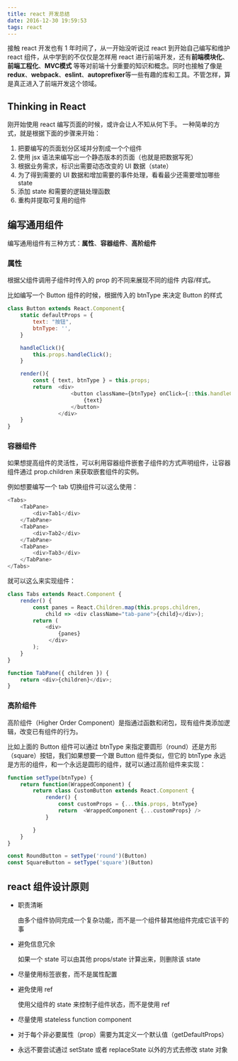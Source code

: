 ```yaml
---
title: react 开发总结
date: 2016-12-30 19:59:53
tags: react
---
```


接触 react 开发也有 1 年时间了，从一开始没听说过 react 到开始自己编写和维护 react 组件，从中学到的不仅仅是怎样用 react 进行前端开发，还有**前端模块化**、**前端工程化**、**MVC模式** 等等对前端十分重要的知识和概念。同时也接触了像是**redux**、**webpack**、**eslint**、**autoprefixer**等一些有趣的库和工具。不管怎样，算是真正进入了前端开发这个领域。

<!--more-->

## Thinking in React

刚开始使用 react 编写页面的时候，或许会让人不知从何下手。
一种简单的方式，就是根据下面的步骤来开始：

1. 把要编写的页面划分区域并分割成一个个组件
2. 使用 jsx 语法来编写出一个静态版本的页面（也就是把数据写死）
3. 根据业务需求，标识出需要动态改变的 UI 数据（state）
4. 为了得到需要的 UI 数据和增加需要的事件处理，看看最少还需要增加哪些 state
5. 添加 state 和需要的逻辑处理函数
6. 重构并提取可复用的组件

## 编写通用组件

编写通用组件有三种方式：**属性**、**容器组件**、**高阶组件**

### 属性

根据父组件调用子组件时传入的 prop 的不同来展现不同的组件 内容/样式。

比如编写一个 Button 组件的时候，根据传入的 btnType 来决定 Button 的样式

```js
class Button extends React.Component{
    static defaultProps = {
        text: "按钮",
        btnType: '',
    }

    handleClick(){
        this.props.handleClick();
    }

    render(){
        const { text, btnType } = this.props;
        return  <div>
                    <button className={btnType} onClick={::this.handleClick}>
                        {text}
                    </button>
                </div>
    }
}
```

### 容器组件

如果想提高组件的灵活性，可以利用容器组件嵌套子组件的方式声明组件，让容器组件通过 prop.children 来获取嵌套组件的实例。

例如想要编写一个 tab 切换组件可以这么使用：

```js
<Tabs>
    <TabPane>
        <div>Tab1</div>
    </TabPane>
    <TabPane>
        <div>Tab2</div>
    </TabPane>
    <TabPane>
        <div>Tab3</div>
    </TabPane>
</Tabs>
```

就可以这么来实现组件：

```js
class Tabs extends React.Component {
    render() {
        const panes = React.Children.map(this.props.children,
            child => <div className="tab-pane">{child}</div>);
        return (
            <div>
                {panes}
             </div>
        );
    }
}

function TabPane({ children }) {
    return <div>{children}</div>;
}
```

### 高阶组件

高阶组件（Higher Order Component）是指通过函数和闭包，现有组件类添加逻辑，改变已有组件的行为。

比如上面的 Button 组件可以通过 btnType 来指定要圆形（round）还是方形（square）按钮，我们如果想要一个跟 Button 组件类似，但它的 btnType 永远是方形的组件，和一个永远是圆形的组件，就可以通过高阶组件来实现：

```js
function setType(btnType) {
    return function(WrappedComponent) {
        return class CustomButton extends React.Component {
            render() {
                const customProps = {...this.props, btnType}
                return  <WrappedComponent {...customProps} />
            }

        }
    }
}

const RoundButton = setType('round')(Button)
const SquareButton = setType('square')(Button)
```

## react 组件设计原则

- 职责清晰

    由多个组件协同完成一个复杂功能，而不是一个组件替其他组件完成它该干的事

- 避免信息冗余

    如果一个 state 可以由其他 props/state 计算出来，则删除该 state

- 尽量使用标签嵌套，而不是属性配置

- 避免使用 ref

    使用父组件的 state 来控制子组件状态，而不是使用 ref

- 尽量使用 stateless function component

- 对于每个非必要属性（prop）需要为其定义一个默认值（getDefaultProps）

- 永远不要尝试通过 setState 或者 replaceState 以外的方式去修改 state 对象
